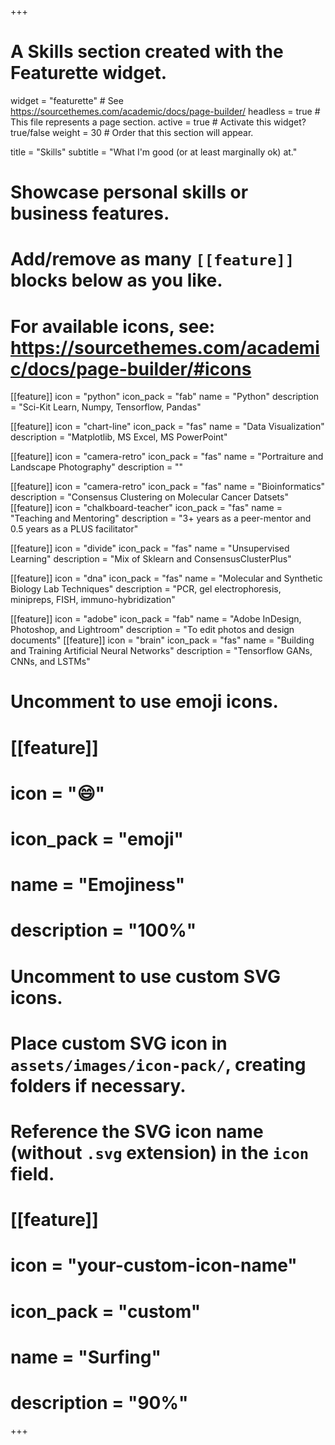 +++
# A Skills section created with the Featurette widget.
widget = "featurette"  # See https://sourcethemes.com/academic/docs/page-builder/
headless = true  # This file represents a page section.
active = true  # Activate this widget? true/false
weight = 30  # Order that this section will appear.

title = "Skills"
subtitle = "What I'm good (or at least marginally ok) at."

# Showcase personal skills or business features.
#
# Add/remove as many `[[feature]]` blocks below as you like.
#
# For available icons, see: https://sourcethemes.com/academic/docs/page-builder/#icons

[[feature]]
  icon = "python"
  icon_pack = "fab"
  name = "Python"
  description = "Sci-Kit Learn, Numpy, Tensorflow, Pandas"

[[feature]]
  icon = "chart-line"
  icon_pack = "fas"
  name = "Data Visualization"
  description = "Matplotlib, MS Excel, MS PowerPoint"

[[feature]]
  icon = "camera-retro"
  icon_pack = "fas"
  name = "Portraiture and Landscape Photography"
  description = ""

[[feature]]
  icon = "camera-retro"
  icon_pack = "fas"
  name = "Bioinformatics"
  description = "Consensus Clustering on Molecular Cancer Datsets"
[[feature]]
  icon = "chalkboard-teacher"
  icon_pack = "fas"
  name = "Teaching and Mentoring"
  description = "3+ years as a peer-mentor and 0.5 years as a PLUS facilitator"

[[feature]]
  icon = "divide"
  icon_pack = "fas"
  name = "Unsupervised Learning"
  description = "Mix of Sklearn and ConsensusClusterPlus"

[[feature]]
  icon = "dna"
  icon_pack = "fas"
  name = "Molecular and Synthetic Biology Lab Techniques"
  description = "PCR, gel electrophoresis, minipreps, FISH, immuno-hybridization"

[[feature]]
  icon = "adobe"
  icon_pack = "fab"
  name = "Adobe InDesign, Photoshop, and Lightroom"
  description = "To edit photos and design documents"
[[feature]]
  icon = "brain"
  icon_pack = "fas"
  name = "Building and Training Artificial Neural Networks"
  description = "Tensorflow GANs, CNNs, and LSTMs"


# Uncomment to use emoji icons.
# [[feature]]
#  icon = ":smile:"
#  icon_pack = "emoji"
#  name = "Emojiness"
#  description = "100%"

# Uncomment to use custom SVG icons.
# Place custom SVG icon in `assets/images/icon-pack/`, creating folders if necessary.
# Reference the SVG icon name (without `.svg` extension) in the `icon` field.
# [[feature]]
#  icon = "your-custom-icon-name"
#  icon_pack = "custom"
#  name = "Surfing"
#  description = "90%"

+++
